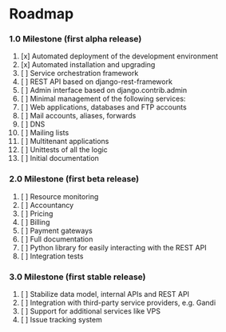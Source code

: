 # Roadmap



### 1.0 Milestone (first alpha release)

1. [x] Automated deployment of the development environment
2. [x] Automated installation and upgrading
3. [ ] Service orchestration framework
3. [ ] REST API based on django-rest-framework
2. [ ] Admin interface based on django.contrib.admin
4. [ ] Minimal management of the following services:
  1. [ ] Web applications, databases and FTP accounts
  1. [ ] Mail accounts, aliases, forwards
  1. [ ] DNS
  1. [ ] Mailing lists
  1. [ ] Multitenant applications
1. [ ] Unittests of all the logic
1. [ ] Initial documentation


### 2.0 Milestone (first beta release)

1. [ ] Resource monitoring
1. [ ] Accountancy
2. [ ] Pricing
3. [ ] Billing
1. [ ] Payment gateways
1. [ ] Full documentation
2. [ ] Python library for easily interacting with the REST API
1. [ ] Integration tests


### 3.0 Milestone (first stable release)

1. [ ] Stabilize data model, internal APIs and REST API
1. [ ] Integration with third-party service providers, e.g. Gandi
1. [ ] Support for additional services like VPS
2. [ ] Issue tracking system
